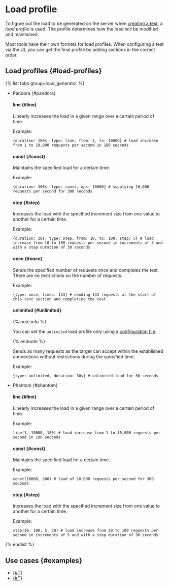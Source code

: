 # Load profile

To figure out the load to be generated on the server when [creating a test](../operations/create-test-bucket.md#create-test), a _load profile_ is used. The profile determines how the load will be modified and maintained.

Most tools have their own formats for load profiles. When configuring a test via the UI, you can get the final profile by adding sections in the correct order.

## Load profiles {#load-profiles}

{% list tabs group=load_generator %}

- Pandora {#pandora}

    #### line {#line}

    Linearly increases the load in a given range over a certain period of time.

    Example:

    ```
    {duration: 180s, type: line, from: 1, to: 10000} # load increase from 1 to 10,000 requests per second in 180 seconds
    ```

    #### const {#const}

    Maintains the specified load for a certain time.

    Example:

    ```
    {duration: 300s, type: const, ops: 10000} # supplying 10,000 requests per second for 300 seconds
    ```

    #### step {#step}

    Increases the load with the specified increment size from one value to another for a certain time.

    Example:

    ```
    {duration: 30s, type: step, from: 10, to: 100, step: 5} # load increase from 10 to 100 requests per second in increments of 5 and with a step duration of 30 seconds
    ```

    #### once {#once}

    Sends the specified number of requests once and completes the test. There are no restrictions on the number of requests.

    Example:

    ```
    {type: once, times: 133} # sending 133 requests at the start of this test section and completing the test
    ```

    #### unlimited {#unlimited}

    {% note info %}

    You can set the `unlimited` load profile only using a [configuration file](testing-stream.md#config_example).

    {% endnote %}

    Sends as many requests as the target can accept within the established connections without restrictions during the specified time.

    Example:

    ```
    {type: unlimited, duration: 30s} # unlimited load for 30 seconds
    ```

- Phantom {#phantom}

    #### line {#line}

    Linearly increases the load in a given range over a certain period of time.

    Example:

    ```
    line(1, 10000, 180) # load increase from 1 to 10,000 requests per second in 180 seconds
    ```

    #### const {#const}

    Maintains the specified load for a certain time.

    Example:

    ```
    const(10000, 300) # load of 10,000 requests per second for 300 seconds
    ```

    #### step {#step}

    Increases the load with the specified increment size from one value to another for a certain time.

    Example:

    ```
    step(10, 100, 5, 30) # load increase from 10 to 100 requests per second in increments of 5 and with a step duration of 30 seconds
    ```

{% endlist %}


## Use cases {#examples}

* [{#T}](../tutorials/loadtesting-https-pandora.md)
* [{#T}](../tutorials/loadtesting-https-phantom.md)